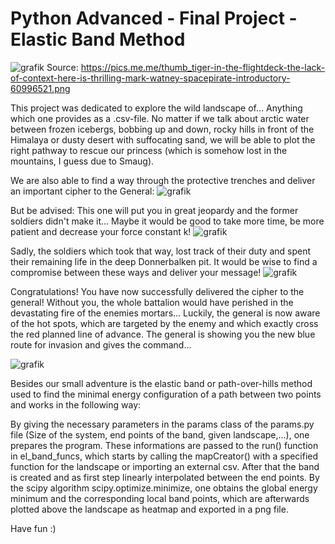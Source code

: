 # Python Advanced - Final Project - Elastic Band Method 

![grafik](https://user-images.githubusercontent.com/78024843/128179239-1eeed425-9e78-4ed9-9d47-9eab5edebf7c.png)
Source: https://pics.me.me/thumb_tiger-in-the-flightdeck-the-lack-of-context-here-is-thrilling-mark-watney-spacepirate-introductory-60996521.png

This project was dedicated to explore the wild landscape of... Anything which one provides as a .csv-file.
No matter if we talk about arctic water between frozen icebergs, bobbing up and down, rocky hills in front of the Himalaya or dusty desert with suffocating sand, we will be able to plot the right pathway to rescue our princess (which is somehow lost in the mountains, I guess due to Smaug).

We are also able to find a way through the protective trenches and deliver an important cipher to the General:
![grafik](https://user-images.githubusercontent.com/78024843/128180849-e811c2bf-51f2-4247-a5ec-fb19f704f1da.png)

But be advised: This one will put you in great jeopardy and the former soldiers didn't make it... Maybe it would be good to take more time, be more patient and decrease your force constant k!
![grafik](https://user-images.githubusercontent.com/78024843/128180872-12574326-52c2-4205-9378-b83dfadbc190.png)

Sadly, the soldiers which took that way, lost track of their duty and spent their remaining life in the deep Donnerbalken pit.
It would be wise to find a compromise between these ways and deliver your message!
![grafik](https://user-images.githubusercontent.com/78024843/128180981-363eb5f6-ceea-46f1-b287-38c80a89e9f9.png)

Congratulations!
You have now successfully delivered the cipher to the general!
Without you, the whole battalion would have perished in the devastating fire of the enemies mortars...
Luckily, the general is now aware of the hot spots, which are targeted by the enemy and which exactly cross the red planned line of advance.
The general is showing you the new blue route for invasion and gives the command...

![grafik](https://user-images.githubusercontent.com/78024843/128205196-da1df4d9-c7fa-4bef-8374-dbd14e90ab6f.png)



Besides our small adventure is the elastic band or path-over-hills method used to find the minimal energy configuration of a path between two points
and works in the following way:


By giving the necessary parameters in the params class of the params.py file (Size of the system, end points of the band, given landscape,...),
one prepares the program.
These informations are passed to the run() function in el_band_funcs, which starts by calling the mapCreator() with a specified function 
for the landscape or importing an external csv.
After that the band is created and as first step linearly interpolated between the end points.
By the scipy algorithm scipy.optimize.minimize, one obtains the global energy minimum and the corresponding local band points, which are afterwards 
plotted above the landscape as heatmap and exported in a png file.


Have fun :)